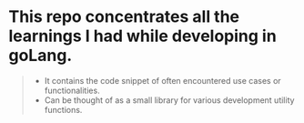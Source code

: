# This repo concentrates all the learnings I had while developing in goLang.
> -  It contains the code snippet of often encountered use cases or functionalities.
> - Can be thought of as a small library for various development utility functions.

